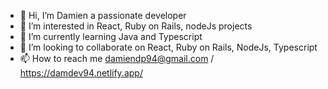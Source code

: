 - 👋 Hi, I’m Damien a passionate developer
- 👀 I’m interested in React, Ruby on Rails, nodeJs projects
- 🌱 I’m currently learning Java and Typescript
- 💞️ I’m looking to collaborate on React, Ruby on Rails, NodeJs, Typescript
- 📫 How to reach me damiendp94@gmail.com / https://damdev94.netlify.app/
